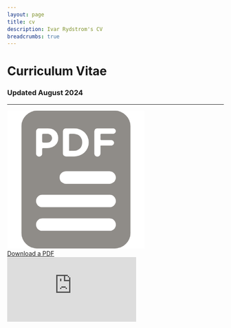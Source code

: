 ```yaml
---
layout: page
title: cv
description: Ivar Rydstrom's CV
breadcrumbs: true
---
```

<style>article header{display:none}</style>
<div class="page-title-text" markdown="1">

# Curriculum Vitae

</div>
<h3 class="subtitle">Updated August 2024</h3>

---

<div class="info-section cv-pdf-container">
<div><img src="assets/images/pdf-pin.png" alt="CV PDF"></div>
<a href="https://ivar-rydstrom.github.io/assets/content/Ivar_Rydstrom_CV_Public.pdf" class="bold">Download a PDF</a>
</div>

<iframe class="cv-pdf" src="https://docs.google.com/gview?url=https://ivar-rydstrom.github.io/assets/content/Ivar_Rydstrom_CV_Public.pdf&embedded=true" frameborder="0">Loading Now</iframe>
